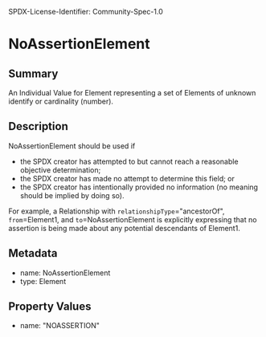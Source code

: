 SPDX-License-Identifier: Community-Spec-1.0

# NoAssertionElement

## Summary

An Individual Value for Element representing a set of Elements of unknown
identify or cardinality (number).

## Description

NoAssertionElement should be used if

- the SPDX creator has attempted to but cannot reach a reasonable objective
  determination;
- the SPDX creator has made no attempt to determine this field; or
- the SPDX creator has intentionally provided no information (no meaning should
  be implied by doing so).

For example, a Relationship with
`relationshipType`="ancestorOf",
`from`=Element1,
and
`to`=NoAssertionElement
is explicitly expressing that
no assertion is being made about any potential descendants of Element1.

## Metadata

- name: NoAssertionElement
- type: Element

## Property Values

- name: "NOASSERTION"
